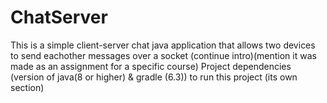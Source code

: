 # ChatServer
This is a simple client-server chat java application that allows two devices to send eachother messages over a socket (continue intro)(mention it was made as an assignment for a specific course)
Project dependencies (version of java(8 or higher) & gradle (6.3))
to run this project (its own section)

